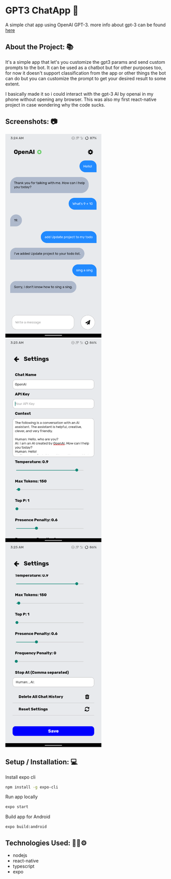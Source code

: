 # GPT3 ChatApp 🤖
A simple chat app using OpenAI GPT-3.
more info about gpt-3 can be found [here](https://openai.com)


## About the Project: 📚
It's a simple app that let's you customize the gpt3 params and send custom prompts to the bot.
It can be used as a chatbot but for other purposes too, for now it doesn't support classification from the app
or other things the bot can do but you can customize the prompt to get your desired result to some extent.

I basically made it so i could interact with the gpt-3 AI by openai in my phone without opening any browser.
This was also my first react-native project in case wondering why the code sucks.

## Screenshots: 📷
<img src="./screenshots/demochat1.png" alt="screenshot" width="300px">
<img src="./screenshots/demoSettings1.png" alt="screenshot" width="300px">
<img src="./screenshots/demoSettings2.png" alt="screenshot" width="300px">

## Setup / Installation: 💻
Install expo cli
```bash
npm install -g expo-cli
```
Run app locally
```bash
expo start
```
Build app for Android
```bash
expo build:android
```

## Technologies Used: 🧑‍💻⚙️
- nodejs
- react-native
- typescript
- expo



    
